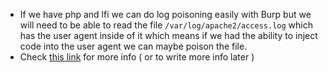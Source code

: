 * If we have php and lfi we can do log poisoning easily with Burp but we will need to be able to read the file `/var/log/apache2/access.log` which has the user agent inside of it which means if we had the ability to inject code into the user agent we can maybe poison the file.
* Check <a href="https://dheerajdeshmukh.medium.com/get-reverse-shell-through-log-poisoning-with-the-vulnerability-of-lfi-local-file-inclusion-e504e2d41f69">this link</a> for more info ( or to write more info later )